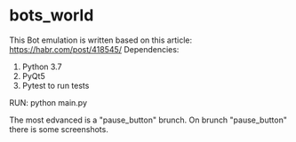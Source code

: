 # bots_world

This Bot emulation is written based on this article: https://habr.com/post/418545/
Dependencies:
1. Python 3.7
2. PyQt5
3. Pytest to run tests

RUN:
python main.py

The most edvanced is a "pause_button" brunch.
On brunch "pause_button" there is some screenshots. 

